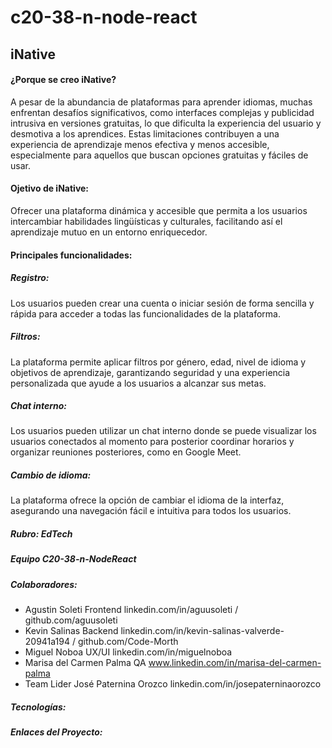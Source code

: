 # c20-38-n-node-react
## iNative

#### ¿Porque se creo iNative?
 A pesar de la abundancia de plataformas para
 aprender idiomas, muchas enfrentan desafíos
significativos, como interfaces complejas y
publicidad intrusiva en versiones gratuitas, lo que
dificulta la experiencia del usuario y desmotiva a los
aprendices. Estas limitaciones contribuyen a una
experiencia de aprendizaje menos efectiva y menos
accesible, especialmente para aquellos que buscan
opciones gratuitas y fáciles de usar.
#### Ojetivo de iNative:
Ofrecer una plataforma dinámica y
accesible que permita a los usuarios
intercambiar habilidades lingüísticas y
culturales, facilitando así el aprendizaje
mutuo en un entorno enriquecedor.
#### Principales funcionalidades:
##### Registro:
Los usuarios pueden crear una
cuenta o iniciar sesión de forma
sencilla y rápida para acceder a
todas las funcionalidades de la
plataforma.
##### Filtros:
La plataforma permite aplicar
filtros por género, edad, nivel de
idioma y objetivos de aprendizaje,
garantizando seguridad y una
experiencia personalizada que
ayude a los usuarios a alcanzar
sus metas.
##### Chat interno:
Los usuarios pueden utilizar un
chat interno donde se puede
visualizar los usuarios conectados
al momento para posterior
coordinar horarios y organizar
reuniones posteriores, como en
Google Meet.
##### Cambio de idioma:
La plataforma ofrece la opción de
cambiar el idioma de la interfaz,
asegurando una navegación fácil
e intuitiva para todos los usuarios.
##### Rubro: EdTech
##### Equipo C20-38-n-NodeReact
##### Colaboradores:
- Agustin Soleti Frontend  linkedin.com/in/aguusoleti / github.com/aguusoleti 
- Kevin Salinas Backend  linkedin.com/in/kevin-salinas-valverde-20941a194 /  github.com/Code-Morth
- Miguel Noboa  UX/UI  linkedin.com/in/miguelnoboa
- Marisa del Carmen Palma QA  www.linkedin.com/in/marisa-del-carmen-palma
- Team Lider José Paternina Orozco linkedin.com/in/josepaterninaorozco
##### Tecnologías:
##### Enlaces del Proyecto:
